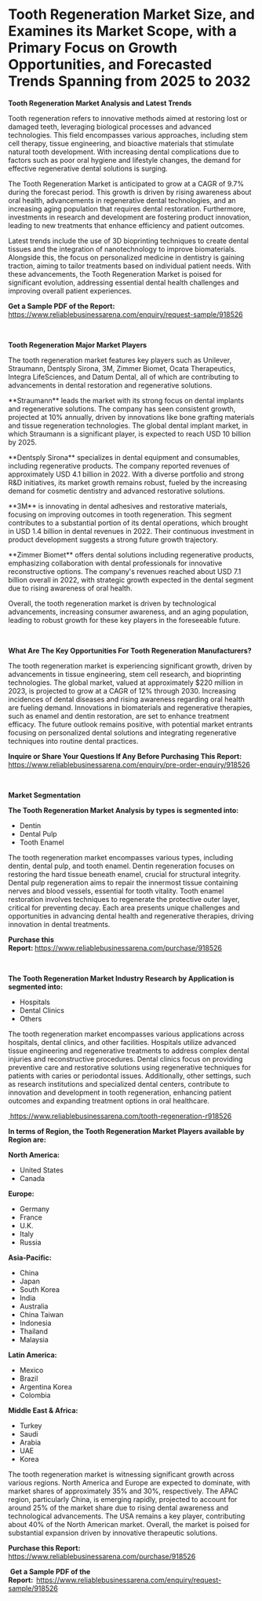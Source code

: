<p><h1>Tooth Regeneration Market Size, and Examines its Market Scope, with a Primary Focus on Growth Opportunities, and Forecasted Trends Spanning from 2025 to 2032</h1></p><p><strong>Tooth Regeneration Market Analysis and Latest Trends</strong></p>
<p><p>Tooth regeneration refers to innovative methods aimed at restoring lost or damaged teeth, leveraging biological processes and advanced technologies. This field encompasses various approaches, including stem cell therapy, tissue engineering, and bioactive materials that stimulate natural tooth development. With increasing dental complications due to factors such as poor oral hygiene and lifestyle changes, the demand for effective regenerative dental solutions is surging.</p><p>The Tooth Regeneration Market is anticipated to grow at a CAGR of 9.7% during the forecast period. This growth is driven by rising awareness about oral health, advancements in regenerative dental technologies, and an increasing aging population that requires dental restoration. Furthermore, investments in research and development are fostering product innovation, leading to new treatments that enhance efficiency and patient outcomes.</p><p>Latest trends include the use of 3D bioprinting techniques to create dental tissues and the integration of nanotechnology to improve biomaterials. Alongside this, the focus on personalized medicine in dentistry is gaining traction, aiming to tailor treatments based on individual patient needs. With these advancements, the Tooth Regeneration Market is poised for significant evolution, addressing essential dental health challenges and improving overall patient experiences.</p></p>
<p><strong>Get a Sample PDF of the Report:&nbsp;</strong> <a href="https://www.reliablebusinessarena.com/enquiry/request-sample/918526?utm_campaign=3110&utm_medium=2&utm_source=Github&utm_content=ia&utm_term=18042025&utm_id=tooth-regeneration">https://www.reliablebusinessarena.com/enquiry/request-sample/918526</a></p>
<p>&nbsp;</p>
<p><strong>Tooth Regeneration Major Market Players</strong></p>
<p><p>The tooth regeneration market features key players such as Unilever, Straumann, Dentsply Sirona, 3M, Zimmer Biomet, Ocata Therapeutics, Integra LifeSciences, and Datum Dental, all of which are contributing to advancements in dental restoration and regenerative solutions.</p><p>**Straumann** leads the market with its strong focus on dental implants and regenerative solutions. The company has seen consistent growth, projected at 10% annually, driven by innovations like bone grafting materials and tissue regeneration technologies. The global dental implant market, in which Straumann is a significant player, is expected to reach USD 10 billion by 2025.</p><p>**Dentsply Sirona** specializes in dental equipment and consumables, including regenerative products. The company reported revenues of approximately USD 4.1 billion in 2022. With a diverse portfolio and strong R&D initiatives, its market growth remains robust, fueled by the increasing demand for cosmetic dentistry and advanced restorative solutions.</p><p>**3M** is innovating in dental adhesives and restorative materials, focusing on improving outcomes in tooth regeneration. This segment contributes to a substantial portion of its dental operations, which brought in USD 1.4 billion in dental revenues in 2022. Their continuous investment in product development suggests a strong future growth trajectory.</p><p>**Zimmer Biomet** offers dental solutions including regenerative products, emphasizing collaboration with dental professionals for innovative reconstructive options. The company's revenues reached about USD 7.1 billion overall in 2022, with strategic growth expected in the dental segment due to rising awareness of oral health.</p><p>Overall, the tooth regeneration market is driven by technological advancements, increasing consumer awareness, and an aging population, leading to robust growth for these key players in the foreseeable future.</p></p>
<p>&nbsp;</p>
<p><strong>What Are The Key Opportunities For Tooth Regeneration Manufacturers?</strong></p>
<p><p>The tooth regeneration market is experiencing significant growth, driven by advancements in tissue engineering, stem cell research, and bioprinting technologies. The global market, valued at approximately $220 million in 2023, is projected to grow at a CAGR of 12% through 2030. Increasing incidences of dental diseases and rising awareness regarding oral health are fueling demand. Innovations in biomaterials and regenerative therapies, such as enamel and dentin restoration, are set to enhance treatment efficacy. The future outlook remains positive, with potential market entrants focusing on personalized dental solutions and integrating regenerative techniques into routine dental practices.</p></p>
<p><strong>Inquire or Share Your Questions If Any Before Purchasing This Report:</strong> <a href="https://www.reliablebusinessarena.com/enquiry/pre-order-enquiry/918526?utm_campaign=3110&utm_medium=2&utm_source=Github&utm_content=ia&utm_term=18042025&utm_id=tooth-regeneration">https://www.reliablebusinessarena.com/enquiry/pre-order-enquiry/918526</a></p>
<p>&nbsp;</p>
<p><strong>Market Segmentation</strong></p>
<p><strong>The Tooth Regeneration Market Analysis by types is segmented into:</strong></p>
<p><ul><li>Dentin</li><li>Dental Pulp</li><li>Tooth Enamel</li></ul></p>
<p><p>The tooth regeneration market encompasses various types, including dentin, dental pulp, and tooth enamel. Dentin regeneration focuses on restoring the hard tissue beneath enamel, crucial for structural integrity. Dental pulp regeneration aims to repair the innermost tissue containing nerves and blood vessels, essential for tooth vitality. Tooth enamel restoration involves techniques to regenerate the protective outer layer, critical for preventing decay. Each area presents unique challenges and opportunities in advancing dental health and regenerative therapies, driving innovation in dental treatments.</p></p>
<p><strong>Purchase this Report:&nbsp;</strong><a href="https://www.reliablebusinessarena.com/purchase/918526?utm_campaign=3110&utm_medium=2&utm_source=Github&utm_content=ia&utm_term=18042025&utm_id=tooth-regeneration">https://www.reliablebusinessarena.com/purchase/918526</a></p>
<p>&nbsp;</p>
<p><strong>The Tooth Regeneration Market Industry Research by Application is segmented into:</strong></p>
<p><ul><li>Hospitals</li><li>Dental Clinics</li><li>Others</li></ul></p>
<p><p>The tooth regeneration market encompasses various applications across hospitals, dental clinics, and other facilities. Hospitals utilize advanced tissue engineering and regenerative treatments to address complex dental injuries and reconstructive procedures. Dental clinics focus on providing preventive care and restorative solutions using regenerative techniques for patients with caries or periodontal issues. Additionally, other settings, such as research institutions and specialized dental centers, contribute to innovation and development in tooth regeneration, enhancing patient outcomes and expanding treatment options in oral healthcare.</p></p>
<p><a href="https://www.reliablebusinessarena.com/tooth-regeneration-r918526?utm_campaign=3110&utm_medium=2&utm_source=Github&utm_content=ia&utm_term=18042025&utm_id=tooth-regeneration">&nbsp;https://www.reliablebusinessarena.com/tooth-regeneration-r918526</a></p>
<p><strong>In terms of Region, the Tooth Regeneration Market Players available by Region are:</strong></p>
<p>
    <p> <strong> North America: </strong>
        <ul>
            <li>United States</li>
            <li>Canada</li>
        </ul>
        </p> 
    <p> <strong> Europe: </strong>
        <ul>
            <li>Germany</li>
            <li>France</li>
            <li>U.K.</li>
            <li>Italy</li>
            <li>Russia</li>
        </ul>
        </p> 
    <p> <strong> Asia-Pacific: </strong>
        <ul>
            <li>China</li>
            <li>Japan</li>
            <li>South Korea</li>
            <li>India</li>
            <li>Australia</li>
            <li>China Taiwan</li>
            <li>Indonesia</li>
            <li>Thailand</li>
            <li>Malaysia</li>
        </ul>
        </p> 
    <p> <strong> Latin America: </strong>
        <ul>
            <li>Mexico</li>
            <li>Brazil</li>
            <li>Argentina Korea</li>
            <li>Colombia</li>
        </ul>
        </p> 
    <p> <strong> Middle East & Africa: </strong>
        <ul>
            <li>Turkey</li>
            <li>Saudi</li>
            <li>Arabia</li>
            <li>UAE</li>
            <li>Korea</li>
        </ul>
    </p>
    </p>
<p><p>The tooth regeneration market is witnessing significant growth across various regions. North America and Europe are expected to dominate, with market shares of approximately 35% and 30%, respectively. The APAC region, particularly China, is emerging rapidly, projected to account for around 25% of the market share due to rising dental awareness and technological advancements. The USA remains a key player, contributing about 40% of the North American market. Overall, the market is poised for substantial expansion driven by innovative therapeutic solutions.</p></p>
<p><strong>Purchase this Report: </strong><a href="https://www.reliablebusinessarena.com/purchase/918526?utm_campaign=3110&utm_medium=2&utm_source=Github&utm_content=ia&utm_term=18042025&utm_id=tooth-regeneration">https://www.reliablebusinessarena.com/purchase/918526</a></p>
<p>&nbsp;<strong>Get a Sample PDF of the Report:&nbsp;&nbsp;</strong><a href="https://www.reliablebusinessarena.com/enquiry/request-sample/918526?utm_campaign=3110&utm_medium=2&utm_source=Github&utm_content=ia&utm_term=18042025&utm_id=tooth-regeneration">https://www.reliablebusinessarena.com/enquiry/request-sample/918526</a></p>
<p><strong></strong></p>
<p><p></p><p></p><p></p></p>